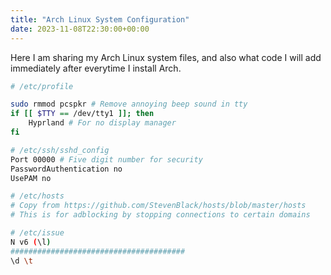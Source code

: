 ```yaml
---
title: "Arch Linux System Configuration"
date: 2023-11-08T22:30:00+00:00
---
```


Here I am sharing my Arch Linux system files, and also what code I will add immediately after everytime I install Arch.

```sh
# /etc/profile

sudo rmmod pcspkr # Remove annoying beep sound in tty
if [[ $TTY == /dev/tty1 ]]; then
    Hyprland # For no display manager
fi

# /etc/ssh/sshd_config
Port 00000 # Five digit number for security
PasswordAuthentication no
UsePAM no

# /etc/hosts
# Copy from https://github.com/StevenBlack/hosts/blob/master/hosts
# This is for adblocking by stopping connections to certain domains

# /etc/issue
N v6 (\l)
#######################################
\d \t
```
